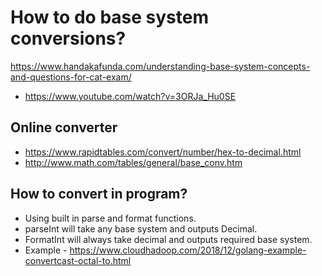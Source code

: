 
# How to do base system conversions?
https://www.handakafunda.com/understanding-base-system-concepts-and-questions-for-cat-exam/

- https://www.youtube.com/watch?v=3ORJa_Hu0SE

## Online converter
- https://www.rapidtables.com/convert/number/hex-to-decimal.html
 - http://www.math.com/tables/general/base_conv.htm


## How to convert in program?
 -  Using built in parse and format functions.
 - parseInt will take any base system and outputs Decimal.
 - FormatInt will always take decimal and outputs required base system.
 - Example - https://www.cloudhadoop.com/2018/12/golang-example-convertcast-octal-to.html

